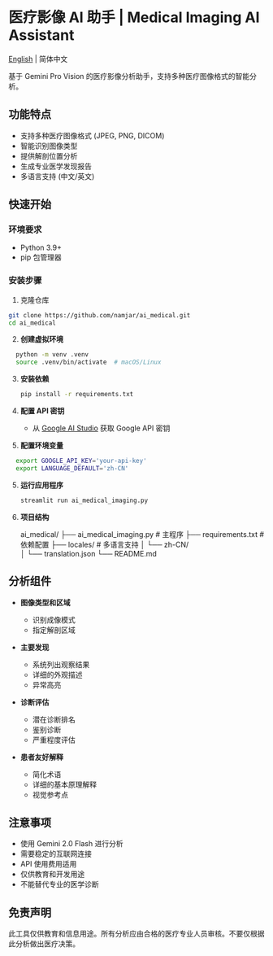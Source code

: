 # 医疗影像 AI 助手 | Medical Imaging AI Assistant

[English](README_EN.md) | 简体中文

基于 Gemini Pro Vision 的医疗影像分析助手，支持多种医疗图像格式的智能分析。

## 功能特点

- 支持多种医疗图像格式 (JPEG, PNG, DICOM)
- 智能识别图像类型
- 提供解剖位置分析
- 生成专业医学发现报告
- 多语言支持 (中文/英文)

## 快速开始

### 环境要求
- Python 3.9+
- pip 包管理器

### 安装步骤

1. 克隆仓库
```bash
git clone https://github.com/namjar/ai_medical.git
cd ai_medical
```

2. **创建虚拟环境**
```bash
  python -m venv .venv
  source .venv/bin/activate  # macOS/Linux
```


3. **安装依赖**
   ```bash
   pip install -r requirements.txt
   ```

3. **配置 API 密钥**
   - 从 [Google AI Studio](https://aistudio.google.com) 获取 Google API 密钥

4. **配置环境变量**
```bash
  export GOOGLE_API_KEY='your-api-key'
  export LANGUAGE_DEFAULT='zh-CN'
   ```

5. **运行应用程序**
   ```bash
   streamlit run ai_medical_imaging.py
   ```

6. **项目结构**

     ai_medical/
  ├── ai_medical_imaging.py  # 主程序
  ├── requirements.txt       # 依赖配置
  ├── locales/              # 多语言支持
  │   └── zh-CN/           
  │       └── translation.json
  └── README.md


## 分析组件

- **图像类型和区域**
  - 识别成像模式
  - 指定解剖区域

- **主要发现**
  - 系统列出观察结果
  - 详细的外观描述
  - 异常高亮

- **诊断评估**
  - 潜在诊断排名
  - 鉴别诊断
  - 严重程度评估

- **患者友好解释**
  - 简化术语
  - 详细的基本原理解释
  - 视觉参考点

## 注意事项

- 使用 Gemini 2.0 Flash 进行分析
- 需要稳定的互联网连接
- API 使用费用适用
- 仅供教育和开发用途
- 不能替代专业的医学诊断

## 免责声明

此工具仅供教育和信息用途。所有分析应由合格的医疗专业人员审核。不要仅根据此分析做出医疗决策。